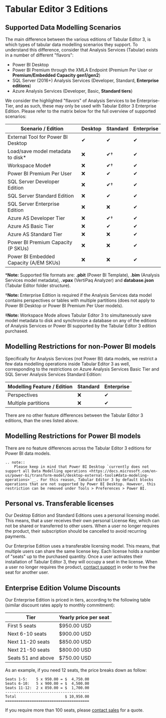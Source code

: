 # Tabular Editor 3 Editions

## Supported Data Modelling Scenarios

The main difference between the various editions of Tabular Editor 3, is which types of tabular data modelling scenarios they support. To understand this difference, consider that Analysis Services (Tabular) exists in a number of different "flavors":

- Power BI Desktop
- Power BI Premium through the XMLA Endpoint (Premium Per User or **Premium/Embedded Capacity gen1/gen2**)
- SQL Server (2016+) Analysis Services (Developer, Standard, **Enterprise editions**)
- Azure Analysis Services (Developer, Basic, **Standard tiers**)

We consider the highlighted "flavors" of Analysis Services to be Enterprise-Tier, and as such, these may only be used with Tabular Editor 3 Enterprise Edition. Please refer to the matrix below for the full overview of supported scenarios:

|Scenario / Edition|Desktop|Standard|Enterprise
|---|---|---|---|
|External Tool for Power BI Desktop|&#10004;|&#10004;|&#10004;|
|Load/save model metadata to disk*|&#10060;|&#10004;†|&#10004;|
|Workspace Mode‡|&#10060;|&#10004;†|&#10004;|
|Power BI Premium Per User|&#10060;|&#10004;|&#10004;|
|SQL Server Developer Edition|&#10060;|&#10004;†|&#10004;|
|SQL Server Standard Edition|&#10060;|&#10004;|&#10004;|
|SQL Server Enterprise Edition|&#10060;|&#10060;|&#10004;|
|Azure AS Developer Tier|&#10060;|&#10004;†|&#10004;|
|Azure AS Basic Tier|&#10060;|&#10004;|&#10004;|
|Azure AS Standard Tier|&#10060;|&#10060;|&#10004;|
|Power BI Premium Capacity (P SKUs)|&#10060;|&#10060;|&#10004;|
|Power BI Embedded Capacity (A/EM SKUs)|&#10060;|&#10060;|&#10004;|

\***Note:** Supported file formats are: **.pbit** (Power BI Template), **.bim** (Analysis Services model metadata), **.vpax** (VertiPaq Analyzer) and **database.json** (Tabular Editor folder structure).

†**Note:** Enterprise Edition is required if the Analysis Services data model contains perspectives or tables with multiple partitions (does not apply to Power BI Desktop or Power BI Premium Per User models).

‡**Note:** Workspace Mode allows Tabular Editor 3 to simultaneously save model metadata to disk and synchronize a database on any of the editions of Analysis Services or Power BI supported by the Tabular Editor 3 edition purchased.

## Modelling Restrictions for non-Power BI models

Specifically for Analysis Services (not Power BI) data models, we restrict a few data modelling operations inside Tabular Editor 3 as well, corresponding to the restrictions on Azure Analysis Services Basic Tier and SQL Server Analysis Services Standard Edition:

|Modelling Feature / Edition|Standard|Enterprise
|---|---|---|
|Perspectives|&#10060;|&#10004;|
|Multiple partitions|&#10060;|&#10004;|

There are no other feature differences between the Tabular Editor 3 editions, than the ones listed above. 

## Modelling Restrictions for Power BI models

There are no feature differences across the Tabular Editor 3 editions for Power BI data models.

```eval_rst
.. note::
    Please keep in mind that Power BI Desktop `currently does not support all Data Modelling operations <https://docs.microsoft.com/en-us/power-bi/transform-model/desktop-external-tools#data-modeling-operations>`__. For this reason, Tabular Editor 3 by default blocks operations that are not supported by Power BI Desktop. However, this restriction can be removed under Tools > Preferences > Power BI.
```

## Personal vs. Transferable licenses

Our Desktop Edition and Standard Editions uses a personal licensing model. This means, that a user receives their own personal License Key, which can not be shared or transferred to other users. When a user no longer requires the product, their subscription should be cancelled to avoid recurring payments.

Our Enterprise Edition uses a transferable licensing model. This means, that multiple users can share the same license key. Each license holds a number of "seats" up to the purchased quantity. Once a user activates their installation of Tabular Editor 3, they will occupy a seat in the license. When a user no longer requires the product, <a href="mailto:support@tabulareditor.com?subject=Transferable%20License%20Rotation">contact support</a> in order to free the seat for another user.

## Enterprise Edition Volume Discounts

Our Enterprise Edition is priced in tiers, according to the following table (similar discount rates apply to monthly commitment):

|Tier|Yearly price per seat|
|---|---|
|First 5 seats|$950.00 USD|
|Next 6-10 seats|$900.00 USD|
|Next 11-20 seats|$850.00 USD|
|Next 21-50 seats|$800.00 USD|
|Seats 51 and above|$750.00 USD|

As an example, if you need 12 seats, the price breaks down as follow:

```
Seats 1-5:    5 x 950.00 = $  4,750.00
Seats 6-10:   5 x 900.00 = $  4,500.00
Seats 11-12:  2 x 850.00 = $  1,700.00
--------------------------------------
Total                      $ 10,950.00
======================================
```

If you require more than 100 seats, please <a href="mailto:sales@tabulareditor.com">contact sales</a> for a quote.
